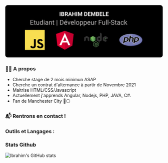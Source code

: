 <img src="https://github.com/idembele70/dembele/blob/main/header.png" alt="ibrahim dembele GitHub README header image">

### 👲🏿 A propos 
- Cherche stage de 2 mois minimun ASAP
- Cherche un contrat d'alternance à partir de Novembre 2021
- Maitrise HTML/CSS/Javascript
- Actuellement j'apprends Angular, Nodejs, PHP, JAVA, C#.
- Fan de Manchester City 🔵⚪️
### 📬  Rentrons en contact !


### Outils et Langages :


### Stats Github
![Ibrahim's GitHub stats](https://github-readme-stats.vercel.app/api?username=idembele70&theme=dark&show_icons=true)
